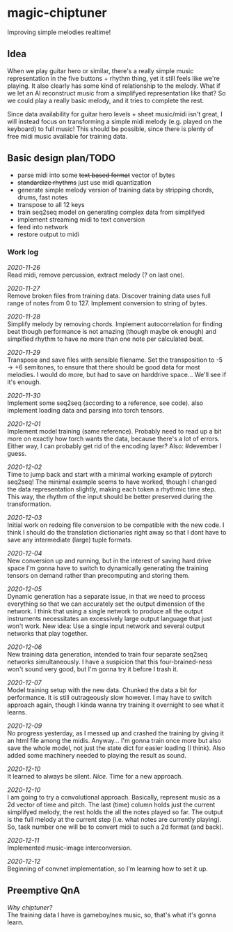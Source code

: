 # magic-chiptuner
Improving simple melodies realtime!


## Idea
When we play guitar hero or similar, there's a really simple music representation
in the five buttons + rhythm thing, yet it still feels like we're playing.
It also clearly has some kind of relationship to the melody. What if we let an
AI reconstruct music from a simplifyed representation like that? So we could
play a really basic melody, and it tries to complete the rest.

Since data availability for guitar hero levels + sheet music/midi isn't great,
I will instead focus on transforming a simple midi melody (e.g. played on the 
keyboard) to full music! This should be possible, since there is plenty of free
midi music available for training data.


## Basic design plan/TODO
- parse midi into some ~~text based format~~ vector of bytes
- ~~standardize rhythms~~ just use midi quantization
- generate simple melody version of training data by stripping chords, drums, fast notes
- transpose to all 12 keys
- train seq2seq model on generating complex data from simplifyed
- implement streaming midi to text conversion
- feed into network
- restore output to midi


### Work log ###
_2020-11-26_  
Read midi, remove percussion, extract melody (? on last one).

_2020-11-27_  
Remove broken files from training data. Discover training data uses full range
of notes from 0 to 127. Implement conversion to string of bytes.

_2020-11-28_  
Simplify melody by removing chords. Implement autocorrelation for finding beat
though performance is not amazing (though maybe ok enough) and simpified rhythm
to have no more than one note per calculated beat.

_2020-11-29_  
Transpose and save files with sensible filename. Set the transposition to
-5 -> +6 semitones, to ensure that there should be good data for most melodies.
I would do more, but had to save on harddrive space... We'll see if it's enough.

_2020-11-30_  
Implement some seq2seq (according to a reference, see code). also implement loading
data and parsing into torch tensors.

_2020-12-01_  
Implement model training (same reference). Probably need to read up a bit more on
exactly how torch wants the data, because there's a lot of errors. Either way,
I can probably get rid of the encoding layer? Also: #devember I guess.

_2020-12-02_  
Time to jump back and start with a minimal working example of pytorch seq2seq!
The minimal example seems to have worked, though I changed the data representation
slightly, making each token a rhythmic time step. This way, the rhythm of the
input should be better preserved during the transformation.

_2020-12-03_  
Initial work on redoing file conversion to be compatible with the new code. I think
I should do the translation dictionaries right away so that I dont have to save
any intermediate (large) tuple formats.

_2020-12-04_  
New conversion up and running, but in the interest of saving hard drive space
I'm gonna have to switch to dynamically generating the training tensors on demand
rather than precomputing and storing them.

_2020-12-05_  
Dynamic generation has a separate issue, in that we need to process everything
so that we can accurately set the output dimension of the network. I think that
using a single network to produce all the output instruments necessitates an
excessively large output language that just won't work. New idea: Use a single
input network and several output networks that play together.

_2020-12-06_  
New training data generation, intended to train four separate seq2seq networks
simultaneously. I have a suspicion that this four-brained-ness won't sound very
good, but I'm gonna try it before I trash it.

_2020-12-07_  
Model training setup with the new data. Chunked the data a bit for performance.
It is still outrageously slow however. I may have to switch approach again,
though I kinda wanna try training it overnight to see what it learns.

_2020-12-09_  
No progress yesterday, as I messed up and crashed the training by giving it an
html file among the midis. Anyway... I'm gonna train once more but also save the
whole model, not just the state dict for easier loading (I think). Also added
some machinery needed to playing the result as sound.

_2020-12-10_  
It learned to always be silent. _Nice._ Time for a new approach.

_2020-12-10_  
I am going to try a convolutional approach. Basically, represent music as a 2d
vector of time and pitch. The last (time) column holds just the current simplifyed
melody, the rest holds the all the notes played so far. The output is the full
melody at the current step (i.e. what notes are currently playing). So, task
number one will be to convert midi to such a 2d format (and back).

_2020-12-11_  
Implemented music-image interconversion.

_2020-12-12_  
Beginning of convnet implementation, so I'm learning how to set it up.

## Preemptive QnA
_Why chiptuner?_  
The training data I have is gameboy/nes music, so, that's what it's gonna learn.
